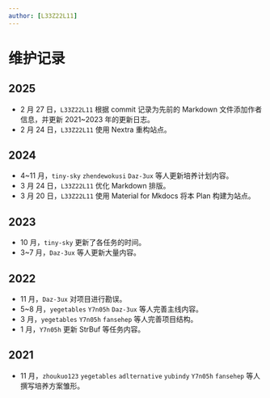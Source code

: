 ```yaml
---
author: [L33Z22L11]
---
```


# 维护记录

## 2025

- 2 月 27 日，`L33Z22L11` 根据 commit 记录为先前的 Markdown 文件添加作者信息，并更新 2021~2023 年的更新日志。
- 2 月 24 日，`L33Z22L11` 使用 Nextra 重构站点。

## 2024

- 4~11 月，`tiny-sky` `zhendewokusi` `Daz-3ux` 等人更新培养计划内容。
- 3 月 24 日，`L33Z22L11` 优化 Markdown 排版。
- 3 月 20 日，`L33Z22L11` 使用 Material for Mkdocs 将本 Plan 构建为站点。

## 2023

- 10 月，`tiny-sky` 更新了各任务的时间。
- 3~7 月，`Daz-3ux` 等人更新大量内容。

## 2022

- 11 月，`Daz-3ux` 对项目进行勘误。
- 5~8 月，`yegetables` `Y7n05h` `Daz-3ux` 等人完善主线内容。
- 3 月，`yegetables` `Y7n05h` `fansehep` 等人完善项目结构。
- 1 月，`Y7n05h` 更新 StrBuf 等任务内容。

## 2021

- 11 月，`zhoukuo123` `yegetables` `adlternative` `yubindy` `Y7n05h` `fansehep` 等人撰写培养方案雏形。
